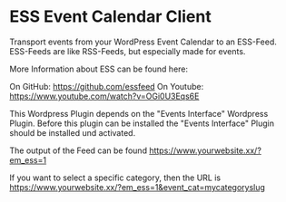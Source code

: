 # ESS Event Calendar Client

Transport events from your WordPress Event Calendar to an ESS-Feed. ESS-Feeds are like RSS-Feeds, but especially made for events.

More Information about ESS can be found here: 

On GitHub: https://github.com/essfeed
On Youtube: https://www.youtube.com/watch?v=OGi0U3Eqs6E

This Wordpress Plugin depends on the "Events Interface" Wordpress Plugin. Before this plugin can be installed the "Events Interface" Plugin should be installed und activated.

The output of the Feed can be found https://www.yourwebsite.xx/?em_ess=1

If you want to select a specific category, then the URL is https://www.yourwebsite.xx/?em_ess=1&event_cat=mycategoryslug

